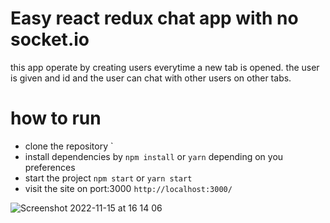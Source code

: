 # Easy react redux chat app with no socket.io
this app operate by creating users everytime a new tab is opened. the user is given and id and the user can chat with other users on other tabs.

# how to run
- clone the repository `
- install dependencies by `npm install` or `yarn`
depending on you preferences
- start the project `npm start` or `yarn start`
- visit the site on port:3000 `http://localhost:3000/`

![Screenshot 2022-11-15 at 16 14 06](https://user-images.githubusercontent.com/4357940/201928618-2163c000-fdc9-48f7-92ac-8b341b6d6189.png)
